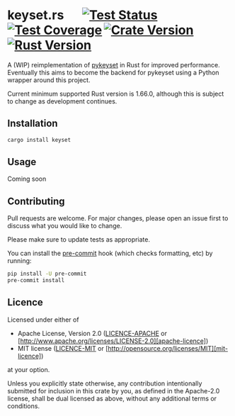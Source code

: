 # keyset.rs &emsp; [![Test Status]][actions]&thinsp;[![Test Coverage]][codecov]&thinsp;[![Crate Version]][crates]&thinsp;[![Rust Version]][crates]

[test status]: https://img.shields.io/github/actions/workflow/status/staticintlucas/keyset-rs/test.yml?branch=main&label=tests&style=flat-square
[test coverage]: https://img.shields.io/codecov/c/gh/staticintlucas/keyset-rs?style=flat-square
[crate version]: https://img.shields.io/crates/v/keyset?style=flat-square
[rust version]: https://img.shields.io/badge/rust-1.66%2B-informational?style=flat-square

[actions]: https://github.com/staticintlucas/keyset-rs/actions?query=branch%3Amain
[codecov]: https://app.codecov.io/github/staticintlucas/keyset-rs
[crates]: https://crates.io/crates/keyset

A (WIP) reimplementation of [pykeyset] in Rust for improved performance.
Eventually this aims to become the backend for pykeyset using a Python wrapper around this project.

Current minimum supported Rust version is 1.66.0, although this is subject to change as development continues.

[pykeyset]: https://github.com/staticintlucas/pykeyset

## Installation

```sh
cargo install keyset
```

## Usage

Coming soon

## Contributing

Pull requests are welcome. For major changes, please open an issue first to discuss what you would like to change.

Please make sure to update tests as appropriate.

You can install the [pre-commit] hook (which checks formatting, etc) by running:

```sh
pip install -U pre-commit
pre-commit install
```

[pre-commit]: https://pre-commit.com/

## Licence

Licensed under either of

* Apache License, Version 2.0 ([LICENCE-APACHE](LICENCE-APACHE) or [http://www.apache.org/licenses/LICENSE-2.0][apache-licence])
* MIT license ([LICENCE-MIT](LICENCE-MIT) or [http://opensource.org/licenses/MIT][mit-licence])

at your option.

Unless you explicitly state otherwise, any contribution intentionally submitted for inclusion in
this crate by you, as defined in the Apache-2.0 license, shall be dual licensed as above, without
any additional terms or conditions.

[apache-licence]: http://www.apache.org/licenses/LICENSE-2.0
[mit-licence]: http://opensource.org/licenses/MIT
